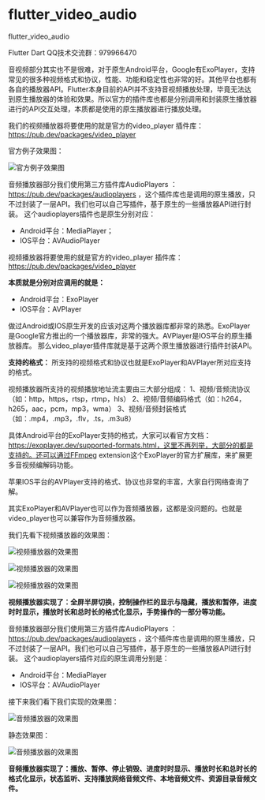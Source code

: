 # flutter_video_audio
 flutter_video_audio
 
  Flutter Dart QQ技术交流群：979966470
  
音视频部分其实也不是很难，对于原生Android平台，Google有ExoPlayer，支持常见的很多种视频格式和协议，性能、功能和稳定性也非常的好。其他平台也都有各自的播放器API。Flutter本身目前的API并不支持音视频播放处理，毕竟无法达到原生播放器的体验和效果。所以官方的插件库也都是分别调用和封装原生播放器进行的API交互处理，本质都是使用的原生播放器进行播放处理。

我们的视频播放器将要使用的就是官方的video_player 插件库：https://pub.dev/packages/video_player

官方例子效果图：

![官方例子效果图](https://github.com/jaychou2012/flutter_video_audio/blob/master/screenshot/demo_ipod.gif?raw=true)


音频播放器部分我们使用第三方插件库AudioPlayers ：https://pub.dev/packages/audioplayers ，这个插件库也是调用的原生播放，只不过封装了一层API。我们也可以自己写插件，基于原生的一些播放器API进行封装。
这个audioplayers插件也是原生分别对应：
* Android平台：MediaPlayer；
* IOS平台：AVAudioPlayer

视频播放器将要使用的就是官方的video_player 插件库：https://pub.dev/packages/video_player

**本质就是分别对应调用的就是：**
* Android平台：ExoPlayer
* IOS平台：AVPlayer

做过Android或IOS原生开发的应该对这两个播放器库都非常的熟悉。ExoPlayer是Google官方推出的一个播放器库，非常的强大。AVPlayer是IOS平台的原生播放器库。
那么video_player插件库就是基于这两个原生播放器进行插件封装API。

**支持的格式：**
所支持的视频格式和协议也就是ExoPlayer和AVPlayer所对应支持的格式。

视频播放器所支持的视频播放地址流主要由三大部分组成：
1、视频/音频流协议（如：http，https，rtsp，rtmp，hls）
2、视频/音频编码格式（如：h264，h265，aac，pcm，mp3，wma）
3、视频/音频封装格式（如：.mp4，.mp3，.flv，.ts，.m3u8）

具体Android平台的ExoPlayer支持的格式，大家可以看官方文档：https://exoplayer.dev/supported-formats.html，这里不再列举，大部分的都是支持的。还可以通过FFmpeg extension这个ExoPlayer的官方扩展库，来扩展更多音视频编解码功能。

苹果IOS平台的AVPlayer支持的格式、协议也非常的丰富，大家自行网络查询了解。

其实ExoPlayer和AVPlayer也可以作为音频播放器，这都是没问题的。也就是video_player也可以兼容作为音频播放器。

我们先看下视频播放器的效果图：

![视频播放器的效果图](https://github.com/jaychou2012/flutter_video_audio/blob/master/screenshot/gifhome_540x960_25s.gif?raw=true)


![视频播放器的效果图](https://github.com/jaychou2012/flutter_video_audio/blob/master/screenshot/device-2019-08-07-224424.png?raw=true)


![视频播放器的效果图](https://github.com/jaychou2012/flutter_video_audio/blob/master/screenshot/device-2019-08-07-224450.png?raw=true)

**视频播放器实现了：全屏半屏切换，控制操作栏的显示与隐藏，播放和暂停，进度时时显示，播放时长和总时长的格式化显示，手势操作的一部分等功能。**


音频播放器部分我们使用第三方插件库AudioPlayers ：https://pub.dev/packages/audioplayers ，这个插件库也是调用的原生播放，只不过封装了一层API。我们也可以自己写插件，基于原生的一些播放器API进行封装。
这个audioplayers插件对应的原生调用分别是：
* Android平台：MediaPlayer
* IOS平台：AVAudioPlayer

接下来我们看下我们实现的效果图：


![音频播放器的效果图](https://github.com/jaychou2012/flutter_video_audio/blob/master/screenshot/gifhome_540x960_7s.gif?raw=true)

静态效果图：

![音频播放器的效果图](https://github.com/jaychou2012/flutter_video_audio/blob/master/screenshot/device-2019-08-08-233521.png?raw=true)


**音频播放器实现了：播放、暂停、停止销毁、进度时时显示、播放时长和总时长的格式化显示，状态监听、支持播放网络音频文件、本地音频文件、资源目录音频文件。**


